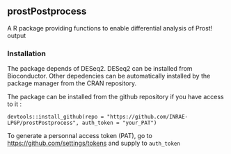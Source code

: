 ## prostPostprocess

A R package providing functions to enable differential analysis of Prost! output

### Installation

The package depends of DESeq2. DESeq2 can be installed from Bioconductor. Other depedencies can be automatically installed by the package manager from the CRAN repository.

The package can be installed from the github repository if you have access to it : 

```
devtools::install_github(repo = "https://github.com/INRAE-LPGP/prostPostprocess", auth_token = "your_PAT")
```

To generate a personnal access token (PAT), go to https://github.com/settings/tokens and supply to `auth_token`
